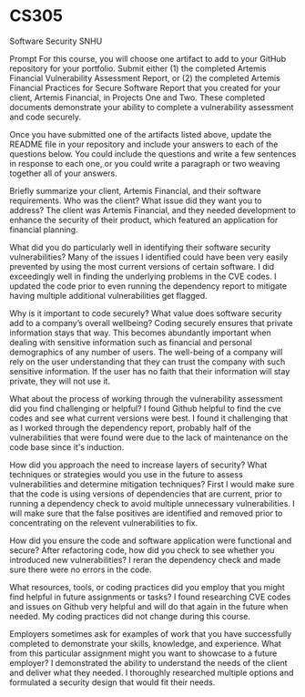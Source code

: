 # CS305
Software Security SNHU

Prompt
For this course, you will choose one artifact to add to your GitHub repository for your portfolio. Submit either (1) the completed Artemis Financial Vulnerability Assessment Report, or (2) the completed Artemis Financial Practices for Secure Software Report that you created for your client, Artemis Financial, in Projects One and Two. These completed documents demonstrate your ability to complete a vulnerability assessment and code securely.

Once you have submitted one of the artifacts listed above, update the README file in your repository and include your answers to each of the questions below. You could include the questions and write a few sentences in response to each one, or you could write a paragraph or two weaving together all of your answers.

Briefly summarize your client, Artemis Financial, and their software requirements. Who was the client? What issue did they want you to address?
The client was Artemis Financial, and they needed development to enhance the security of their product, which featured an application for financial planning.

What did you do particularly well in identifying their software security vulnerabilities?
Many of the issues I identified could have been very easily prevented by using the most current versions of certain software. I did exceedingly well in finding the underlying problems in the CVE codes. I updated the code prior to even running the dependency report to mitigate having multiple additional vulnerabilities get flagged.

Why is it important to code securely? What value does software security add to a company’s overall wellbeing?
Coding securely ensures that private information stays that way. This becomes abundantly important when dealing with sensitive information such as financial and personal demographics of any number of users. The well-being of a company will rely on the user understanding that they can trust the company with such sensitive information. If the user has no faith that their information will stay private, they will not use it.

What about the process of working through the vulnerability assessment did you find challenging or helpful?
I found Github helpful to find the cve codes and see what current versions were best. I found it challenging that as I worked through the dependency report, probably half of the vulnerabilities that were found were due to the lack of maintenance on the code base since it's induction. 

How did you approach the need to increase layers of security? What techniques or strategies would you use in the future to assess vulnerabilities and determine mitigation techniques?
First I would make sure that the code is using versions of dependencies that are current, prior to running a dependency check to avoid multiple unnecessary vulnerabilities. I will make sure that the false positives are identified and removed prior to concentrating on the relevent vulnerabilities to fix. 

How did you ensure the code and software application were functional and secure? After refactoring code, how did you check to see whether you introduced new vulnerabilities?
I reran the dependency check and made sure there were no errors in the code. 

What resources, tools, or coding practices did you employ that you might find helpful in future assignments or tasks?
I found researching CVE codes and issues on Github very helpful and will do that again in the future when needed. My coding practices did not change during this course. 

Employers sometimes ask for examples of work that you have successfully completed to demonstrate your skills, knowledge, and experience. What from this particular assignment might you want to showcase to a future employer?
I demonstrated the ability to understand the needs of the client and deliver what they needed. I thoroughly researched multiple options and formulated a security design that would fit their needs.


